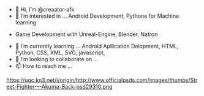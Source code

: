- 👋 Hi, I’m @creaator-afk
- 👀 I’m interested in ... Android Development, Pythone for Machine learning  
* Game Development with Unreal-Engine, Blender, Natron
- 🌱 I’m currently learning ... Android Apllication Delopment, HTML, Python, CSS, XML, SVG, javascript,
- 💞️ I’m looking to collaborate on ... 
- 📫 How to reach me ...

<!---
creaator-afk/creaator-afk is a ✨ special ✨ repository because its `README.md` (this file) appears on your GitHub profile.
You can click the Preview link to take a look at your changes.
--->
https://ugc.kn3.net/i/origin/http://www.officialpsds.com/images/thumbs/Street-Fighter---Akuma-Back-psd29310.png
